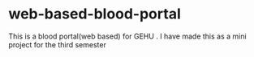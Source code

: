 # web-based-blood-portal
This is a blood portal(web based) for GEHU . I have made this as a mini project for the third semester
